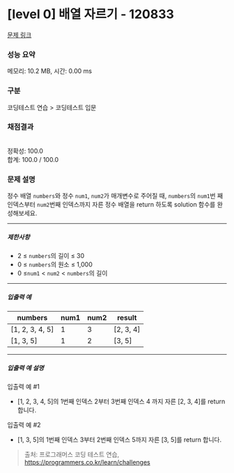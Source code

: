 # [level 0] 배열 자르기 - 120833 

[문제 링크](https://school.programmers.co.kr/learn/courses/30/lessons/120833) 

### 성능 요약

메모리: 10.2 MB, 시간: 0.00 ms

### 구분

코딩테스트 연습 > 코딩테스트 입문

### 채점결과

<br/>정확성: 100.0<br/>합계: 100.0 / 100.0

### 문제 설명

<p style="user-select: auto;">정수 배열 <code style="user-select: auto;">numbers</code>와 정수 <code style="user-select: auto;">num1</code>, <code style="user-select: auto;">num2</code>가 매개변수로 주어질 때, <code style="user-select: auto;">numbers</code>의 <code style="user-select: auto;">num1</code>번 째 인덱스부터 <code style="user-select: auto;">num2</code>번째 인덱스까지 자른 정수 배열을 return 하도록 solution 함수를 완성해보세요.</p>

<hr style="user-select: auto;">

<h5 style="user-select: auto;">제한사항</h5>

<ul style="user-select: auto;">
<li style="user-select: auto;">2 ≤ <code style="user-select: auto;">numbers</code>의 길이 ≤ 30</li>
<li style="user-select: auto;">0 ≤ <code style="user-select: auto;">numbers</code>의 원소 ≤ 1,000</li>
<li style="user-select: auto;">0 ≤<code style="user-select: auto;">num1</code> &lt; <code style="user-select: auto;">num2</code> &lt; <code style="user-select: auto;">numbers</code>의 길이</li>
</ul>

<hr style="user-select: auto;">

<h5 style="user-select: auto;">입출력 예</h5>
<table class="table" style="user-select: auto;">
        <thead style="user-select: auto;"><tr style="user-select: auto;">
<th style="user-select: auto;">numbers</th>
<th style="user-select: auto;">num1</th>
<th style="user-select: auto;">num2</th>
<th style="user-select: auto;">result</th>
</tr>
</thead>
        <tbody style="user-select: auto;"><tr style="user-select: auto;">
<td style="user-select: auto;">[1, 2, 3, 4, 5]</td>
<td style="user-select: auto;">1</td>
<td style="user-select: auto;">3</td>
<td style="user-select: auto;">[2, 3, 4]</td>
</tr>
<tr style="user-select: auto;">
<td style="user-select: auto;">[1, 3, 5]</td>
<td style="user-select: auto;">1</td>
<td style="user-select: auto;">2</td>
<td style="user-select: auto;">[3, 5]</td>
</tr>
</tbody>
      </table>
<hr style="user-select: auto;">

<h5 style="user-select: auto;">입출력 예 설명</h5>

<p style="user-select: auto;">입출력 예 #1</p>

<ul style="user-select: auto;">
<li style="user-select: auto;">[1, 2, 3, 4, 5]의 1번째 인덱스 2부터 3번째 인덱스 4 까지 자른 [2, 3, 4]를 return 합니다.</li>
</ul>

<p style="user-select: auto;">입출력 예 #2</p>

<ul style="user-select: auto;">
<li style="user-select: auto;">[1, 3, 5]의 1번째 인덱스 3부터 2번째 인덱스 5까지 자른 [3, 5]를 return 합니다.</li>
</ul>


> 출처: 프로그래머스 코딩 테스트 연습, https://programmers.co.kr/learn/challenges
